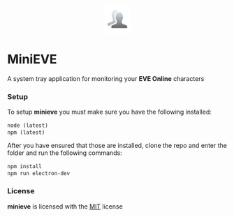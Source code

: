 <p align="center">
  <img src="./resources/icon.png">
</p>

# MiniEVE

A system tray application for monitoring your **EVE Online** characters

### Setup

To setup **minieve** you must make sure you have the following installed:

```
node (latest)
npm (latest)
```

After you have ensured that those are installed, clone the repo and enter the folder and run the following commands:

```
npm install
npm run electron-dev
```

### License

**minieve** is licensed with the [MIT](LICENSE) license
